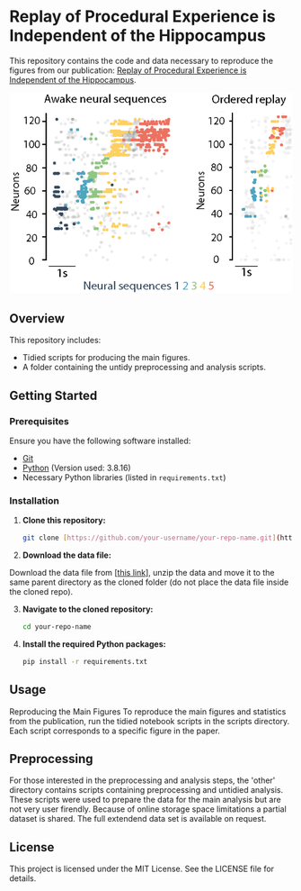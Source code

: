 # Replay of Procedural Experience is Independent of the Hippocampus

This repository contains the code and data necessary to reproduce the figures from our publication: [Replay of Procedural Experience is Independent of the Hippocampus](https://www.biorxiv.org/content/10.1101/2024.06.05.597547v1.full.pdf).

![Replay Example](images/replay_exmaple.png)
## Overview

This repository includes:
- Tidied scripts for producing the main figures.
- A folder containing the untidy preprocessing and analysis scripts.

## Getting Started

### Prerequisites

Ensure you have the following software installed:
- [Git](https://git-scm.com/)
- [Python](https://www.python.org/downloads/)  (Version used: 3.8.16)
- Necessary Python libraries (listed in `requirements.txt`) 

### Installation

1. **Clone this repository:**

   ```bash
   git clone [https://github.com/your-username/your-repo-name.git](https://github.com/EmmettJT/procedural_replay_paper_2024.git)

2. **Download the data file:**

Download the data file from [[this link](https://figshare.com/s/35340aa23920ba25c5a8)], unzip the data and move it to the same parent directory as the cloned folder (do not place the data file inside the cloned repo).

3. **Navigate to the cloned repository:**

   ```bash
   cd your-repo-name

4. **Install the required Python packages:**
  
    ```bash
    pip install -r requirements.txt

## Usage
Reproducing the Main Figures
To reproduce the main figures and statistics from the publication, run the tidied notebook scripts in the scripts directory. Each script corresponds to a specific figure in the paper.

## Preprocessing
For those interested in the preprocessing and analysis steps, the 'other' directory contains scripts containing preprocessing and untidied analysis. These scripts were used to prepare the data for the main analysis but are not very user firendly. Because of online storage space limitations a partial dataset is shared. The full extendend data set is available on request.

## License
This project is licensed under the MIT License. See the LICENSE file for details.

